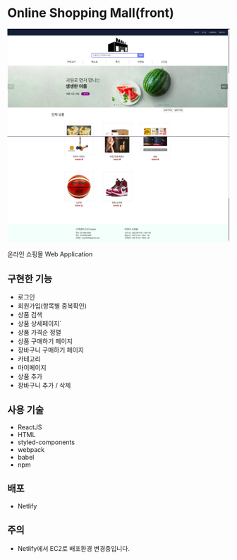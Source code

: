 # Online Shopping Mall(front)

![shopping-mall-1](shopping-mall-1.jpg)
![shopping-mall-2](shopping-mall-2.jpg)

온라인 쇼핑몰 Web Application

## 구현한 기능

- 로그인
- 회원가입(항목별 중복확인)
- 상품 검색
- 상품 상세페이지`
- 상품 가격순 정렬
- 상품 구매하기 페이지
- 장바구니 구매하기 페이지
- 카테고리
- 마이페이지
- 상품 추가
- 장바구니 추가 / 삭제

## 사용 기술

- ReactJS
- HTML
- styled-components
- webpack
- babel
- npm

## 배포

- Netlify

## 주의

- Netlify에서 EC2로 배포환경 변경중입니다.
